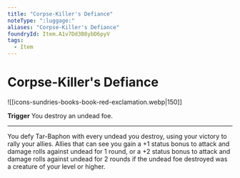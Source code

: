 ```yaml
---
title: "Corpse-Killer's Defiance"
noteType: ":luggage:"
aliases: "Corpse-Killer's Defiance"
foundryId: Item.A1v7Dd3B8ybD6pyV
tags:
  - Item
---
```


# Corpse-Killer's Defiance
![[icons-sundries-books-book-red-exclamation.webp|150]]

**Trigger** You destroy an undead foe.

* * *

You defy Tar-Baphon with every undead you destroy, using your victory to rally your allies. Allies that can see you gain a +1 status bonus to attack and damage rolls against undead for 1 round, or a +2 status bonus to attack and damage rolls against undead for 2 rounds if the undead foe destroyed was a creature of your level or higher.



